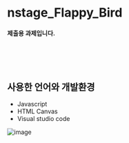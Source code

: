 # nstage_Flappy_Bird

#### 제출용 과제입니다.
<br/>
<br/>
<br/>

사용한 언어와 개발환경
---
- Javascript
- HTML Canvas
- Visual studio code

![image](https://user-images.githubusercontent.com/90146746/152000202-415f8206-66b6-4e68-9a06-3309529a1724.png)

